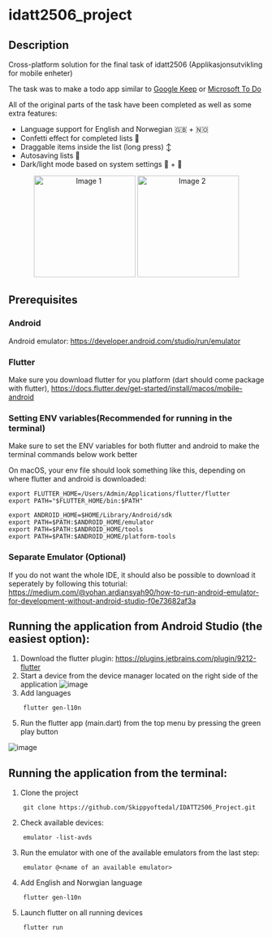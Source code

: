 # idatt2506_project


## Description
Cross-platform solution for the final task of idatt2506 (Applikasjonsutvikling for mobile enheter)

The task was to make a todo app similar to [Google Keep](https://keep.google.com/) or [Microsoft To Do](https://to-do.office.com/tasks/)

All of the original parts of the task have been completed as well as some extra features:
- Language support for English and Norwegian 🇬🇧 + 🇳🇴
- Confetti effect for completed lists 🎉
- Draggable items inside the list (long press) ↕️
- Autosaving lists 💾
- Dark/light mode based on system settings 🌌 + 🌅

<p align="center">
  <img src="https://github.com/user-attachments/assets/40fa3ed1-8fa5-4c3f-9547-2011e05aea13" alt="Image 1" width="200"/>
  <img src="https://github.com/user-attachments/assets/4a1e1314-2b22-4522-bae7-6ea2c8bd9041" alt="Image 2" width="200"/>
</p>


## Prerequisites

### Android
Android emulator: https://developer.android.com/studio/run/emulator

### Flutter
Make sure you download flutter for you platform (dart should come package with flutter), https://docs.flutter.dev/get-started/install/macos/mobile-android

### Setting ENV variables(Recommended for running in the terminal)

Make sure to set the ENV variables for both flutter and android to make the terminal commands below work better

On macOS, your env file should look something like this, depending on where flutter and android is downloaded:
```
export FLUTTER_HOME=/Users/Admin/Applications/flutter/flutter
export PATH="$FLUTTER_HOME/bin:$PATH"

export ANDROID_HOME=$HOME/Library/Android/sdk
export PATH=$PATH:$ANDROID_HOME/emulator
export PATH=$PATH:$ANDROID_HOME/tools
export PATH=$PATH:$ANDROID_HOME/platform-tools
```
### Separate Emulator (Optional)
If you do not want the whole IDE, it should also be possible to download it seperately by following this toturial: https://medium.com/@yohan.ardiansyah90/how-to-run-android-emulator-for-development-without-android-studio-f0e73682af3a

## Running the application from Android Studio (the easiest option):

1. Download the flutter plugin: https://plugins.jetbrains.com/plugin/9212-flutter
2. Start a device from the device manager located on the right side of the application
![image](https://github.com/user-attachments/assets/625bb818-3af1-4af1-ae6e-947ec01e431d)
3. Add languages

```
    flutter gen-l10n
```

5. Run the flutter app (main.dart) from the top menu by pressing the green play button


![image](https://github.com/user-attachments/assets/fffe6e83-b0f7-4ca1-9d4e-060bc6f71925)



## Running the application from the terminal:

1. Clone the project
```
    git clone https://github.com/Skippyoftedal/IDATT2506_Project.git
```

2. Check available devices:
```
    emulator -list-avds
```

3. Run the emulator with one of the available emulators from the last step:
```
    emulator @<name of an available emulator>
```

4. Add English and Norwgian language
```
    flutter gen-l10n
```

5. Launch flutter on all running devices
```
    flutter run
```
